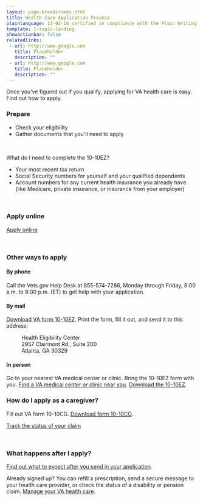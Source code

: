 ```yaml
---
layout: page-breadcrumbs.html
title: Health Care Application Process
plainlanguage: 11-02-16 certified in compliance with the Plain Writing Act
template: 1-topic-landing
showactionbar: false
relatedlinks:
 - url: http://www.google.com
   title: Placeholder
   description: ""
 - url: http://www.google.com
   title: Placeholder
   description: ""
---
```


Once you’ve figured out if you qualify, applying for VA health care is easy. Find out how to apply.

### Prepare
- Check your eligibility
- Gather documents that you'll need to apply

<div markdown="0"><br></div>

<div class="call-out" markdown="1">

What do I need to complete the 10-10EZ?

- Your most recent tax return
- Social Security numbers for yourself and your qualified dependents
- Account numbers for any current health insurance you already have (like Medicare, private insurance, or insurance from your employer)

</div>

<div markdown="0"><br></div>

### Apply online

<a class="usa-button-primary va-button-primary" href="/healthcare/apply/application/introduction">Apply online</a>

<div markdown="0"><br></div>

### Other ways to apply

#### By phone

Call the Vets.gov Help Desk at 855-574-7286, Monday through Friday, 8:00 a.m. to 8:00 p.m. (ET) to get help with your application.

#### By mail

[Download VA form 10-10EZ](http://www.va.gov/vaforms/medical/pdf/1010EZ-fillable.pdf). Print the form, fill it out, and send it to this address:

<dl class="va-address-block">
<dd>Health Eligibility Center</dd>
<dd>2957 Clairmont Rd., Suite 200</dd>
<dd>Atlanta, GA 30329</dd>
</dl>

#### In person

Go to your nearest VA medical center or clinic. Bring the 10-10EZ form with you.
[Find a VA medical center or clinic near you](/facilities).
[Download the 10-10EZ](http://www.va.gov/vaforms/medical/pdf/1010EZ-fillable.pdf).


### How do I apply as a caregiver?

Fill out VA form 10-10CG.
[Download form 10-10CG](/healthcare/forms/vha-10-10CG.pdf). 

<a class="usa-button-primary" href="http://www.google.com">Track the status of your claim</a>

<div markdown="0"><br></div>

### What happens after I apply?

[Find out what to expect after you send in your application](/healthcare/after-you-apply).

Already signed up? You can refill a prescription, send a secure message to your health care provider, or check the status of a disability or pension claim. [Manage your VA health care](/healthcare). 

<div markdown="0"><br></div>

